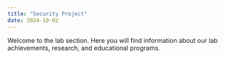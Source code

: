 ```yaml
---
title: "Security Project"
date: 2024-10-02
---
```


Welcome to the lab section. Here you will find information about our lab achievements, research, and educational programs.